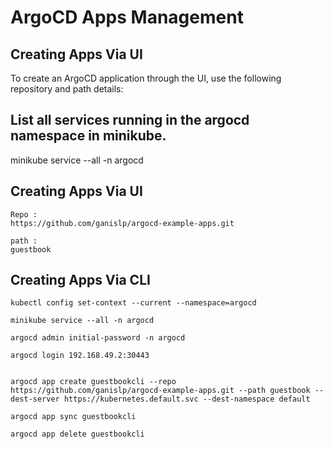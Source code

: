 # ArgoCD Apps Management

## Creating Apps Via UI

To create an ArgoCD application through the UI, use the following repository and path details:

## List all services running in the argocd namespace in minikube.
minikube service --all -n argocd


## Creating Apps Via UI
```
Repo : 
https://github.com/ganislp/argocd-example-apps.git

path : 
guestbook
```

## Creating Apps Via CLI

```
kubectl config set-context --current --namespace=argocd

minikube service --all -n argocd

argocd admin initial-password -n argocd

argocd login 192.168.49.2:30443


argocd app create guestbookcli --repo https://github.com/ganislp/argocd-example-apps.git --path guestbook --dest-server https://kubernetes.default.svc --dest-namespace default

argocd app sync guestbookcli

argocd app delete guestbookcli
```
